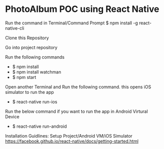 # PhotoAlbum POC using React Native

Run the command in Terminal/Command Prompt $ npm install -g react-native-cli

Clone this Repository

Go into project repository

Run the following commands
- $ npm install
- $ npm install watchman
- $ npm start

Open another Terminal and Run the following command. this opens iOS simulator to run the app
- $ react-native run-ios

Run the below command if you want to run the app in Android Virtural Device
- $ react-native run-android

Installation Guidlines:
Setup Project/Android VM/iOS Simulator
https://facebook.github.io/react-native/docs/getting-started.html
